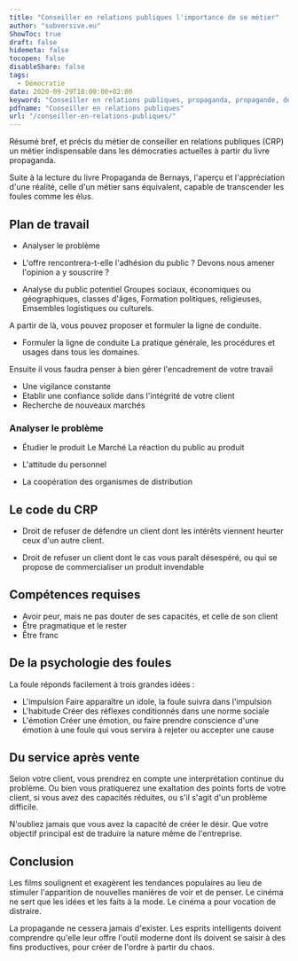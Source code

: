 ```yaml
---
title: "Conseiller en relations publiques l'importance de se métier"
author: "subversive.eu"
ShowToc: true
draft: false
hidemeta: false
tocopen: false
disableShare: false
tags:
  - Démocratie
date: 2020-09-29T18:00:00+02:00
keyword: "Conseiller en relations publiques, propaganda, propagande, démocratie, relations publiques, fiche métier, métier, livre propaganda résumé, résumé, livre, fonctionnement démocratie actuelles, propagande démocratie, qui contrôle les médias, médias, importance des médias"
pdfname: "Conseiller en relations publiques"
url: "/conseiller-en-relations-publiques/"
---
```


Résumé bref, et précis du métier de conseiller en relations publiques (CRP) un métier indispensable dans les démocraties actuelles à partir du livre propaganda.
<!--more-->

Suite à la lecture du livre Propaganda de Bernays, l'aperçu et l'appréciation d'une réalité, celle d'un métier sans équivalent, capable de transcender les foules comme les élus.

## Plan de travail

* Analyser le problème

* L'offre rencontrera-t-elle l'adhésion du public ? Devons nous amener l'opinion a y souscrire ?

* Analyse du public potentiel
  Groupes sociaux, économiques ou géographiques, classes d'âges,
  Formation politiques, religieuses,
  Emsembles logistiques ou culturels.

A partir de là, vous pouvez proposer et formuler la ligne de conduite.

* Formuler la ligne de conduite
  La pratique générale, les procédures et usages dans tous les domaines.

Ensuite il vous faudra penser à bien gérer l'encadrement de votre travail

* Une vigilance constante
* Etablir une confiance solide dans l'intégrité de votre client
* Recherche de nouveaux marchés

### Analyser le problème

* Étudier le produit
  Le Marché
  La réaction du public au produit

* L'attitude du personnel

* La coopération des organismes de distribution

## Le code du CRP

* Droit de refuser de défendre un client dont les intérêts viennent heurter ceux d'un autre client.

* Droit de refuser un client dont le cas vous paraît désespéré, ou qui se propose de commercialiser un produit invendable

## Compétences requises

* Avoir peur, mais ne pas douter de ses capacités, et celle de son client
* Être pragmatique et le rester
* Être franc

## De la psychologie des foules

La foule réponds facilement à trois grandes idées :

* L'impulsion 
Faire apparaître un idole, la foule suivra dans l'impulsion
* L'habitude
Créer des réflexes conditionnés dans une norme sociale
* L'émotion 
Créer une émotion, ou faire prendre conscience d'une émotion à une foule qui vous servira à rejeter ou accepter une cause

## Du service après vente

Selon votre client, vous prendrez en compte une interprétation continue du problème.
Ou bien vous pratiquerez une exaltation des points forts de votre client, si vous avez des capacités réduites, ou s'il s'agit d'un problème difficile.

N'oubliez jamais que vous avez la capacité de créer le désir. 
Que votre objectif principal est de traduire la nature même de l'entreprise.

## Conclusion

Les films soulignent et exagèrent les tendances populaires au lieu de stimuler l'apparition de nouvelles manières de voir et de penser. Le cinéma ne sert que les idées et les faits à la mode. Le cinéma a pour vocation de distraire.

La propagande ne cessera jamais d'exister. Les esprits intelligents doivent comprendre qu'elle leur offre l'outil moderne dont ils doivent se saisir à des fins productives, pour créer de l'ordre à partir du chaos.
